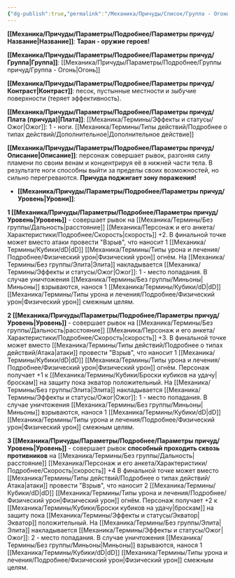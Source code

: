 ```yaml
---
{"dg-publish":true,"permalink":"/Механика/Причуды/Список/Группа - Огонь/Таран - оружие героев!/","noteIcon":"","created":"2025-09-07T13:19:20.875+03:00","updated":"2025-09-05T14:04:01.385+03:00"}
---
```




**[[Механика/Причуды/Параметры/Подробнее/Параметры причуд/Название\|Название]]**: **Таран - оружие героев!**

**[[Механика/Причуды/Параметры/Подробнее/Параметры причуд/Группа\|Группа]]**: [[Механика/Причуды/Параметры/Подробнее/Группы причуд/Группа - Огонь\|Огонь]] 

**[[Механика/Причуды/Параметры/Подробнее/Параметры причуд/Контраст\|Контраст]]**: песок, пустынные местности и зыбучие поверхности (теряет эффективность).

**[[Механика/Причуды/Параметры/Подробнее/Параметры причуд/Плата (причуда)\|Плата]]**: [[Механика/Термины/Эффекты и статусы/Ожог\|Ожог]]: 1 - ноги. [[Механика/Термины/Типы действий/Подробнее о типах действий/Дополнительное\|Дополнительное действие]] 

**[[Механика/Причуды/Параметры/Подробнее/Параметры причуд/Описание\|Описание]]**: персонаж совершает рывок, разгоняя силу пламени по своим венам и концентрируя её в нижней части тела. В результате ноги способны выйти за пределы своих возможностей, но сильно перегреваются. **Причуда поджигает зону поражения!**


- **[[Механика/Причуды/Параметры/Подробнее/Параметры причуд/Уровень\|Уровни]]**:

**1 [[Механика/Причуды/Параметры/Подробнее/Параметры причуд/Уровень\|Уровень]]** - совершает рывок на [[Механика/Термины/Без группы/Дальность\|расстояние]] [[Механика/Персонаж и его анкета/Характеристики/Подробнее/Скорость\|скорость]] +2. В финальной точке может вместо атаки провести "Взрыв", что наносит 1 [[Механика/Термины/Кубики/dD\|dD]] [[Механика/Термины/Типы урона и лечения/Подробнее/Физический урон\|Физический урон]] огнём. 
На [[Механика/Термины/Без группы/Элита\|Элита]] накладывается [[Механика/Термины/Эффекты и статусы/Ожог\|Ожог]]: 1 - место попадания. 
В случае уничтожения [[Механика/Термины/Без группы/Миньоны\|Миньоны]] взрываются, нанося 1 [[Механика/Термины/Кубики/dD\|dD]] [[Механика/Термины/Типы урона и лечения/Подробнее/Физический урон\|Физический урон]] смежным целям. 

**2 [[Механика/Причуды/Параметры/Подробнее/Параметры причуд/Уровень\|Уровень]]** - совершает рывок на [[Механика/Термины/Без группы/Дальность\|расстояние]] [[Механика/Персонаж и его анкета/Характеристики/Подробнее/Скорость\|скорость]] +3. В финальной точке может вместо [[Механика/Термины/Типы действий/Подробнее о типах действий/Атака\|атаки]] провести "Взрыв", что наносит 1 [[Механика/Термины/Кубики/dD\|dD]] [[Механика/Термины/Типы урона и лечения/Подробнее/Физический урон\|Физический урон]] огнём. Персонаж получает +1 к [[Механика/Термины/Кубики/Броски кубиков на удачу\|броскам]] на защиту пока экватор положительный. 
На [[Механика/Термины/Без группы/Элита\|Элита]] накладывается [[Механика/Термины/Эффекты и статусы/Ожог\|Ожог]]: 1 - место попадания. 
В случае уничтожения [[Механика/Термины/Без группы/Миньоны\|Миньоны]] взрываются, нанося 1 [[Механика/Термины/Кубики/dD\|dD]] [[Механика/Термины/Типы урона и лечения/Подробнее/Физический урон\|Физический урон]] смежным целям. 

**3 [[Механика/Причуды/Параметры/Подробнее/Параметры причуд/Уровень\|Уровень]]** - совершает рывок **способный проходить сквозь противников** на [[Механика/Термины/Без группы/Дальность\|расстояние]] [[Механика/Персонаж и его анкета/Характеристики/Подробнее/Скорость\|скорость]] +4 В финальной точке может вместо [[Механика/Термины/Типы действий/Подробнее о типах действий/Атака\|атаки]] провести "Взрыв", что наносит 2 [[Механика/Термины/Кубики/dD\|dD]] [[Механика/Термины/Типы урона и лечения/Подробнее/Физический урон\|Физический урон]] огнём. Персонаж получает +2 к [[Механика/Термины/Кубики/Броски кубиков на удачу\|броскам]] на защиту пока [[Механика/Термины/Эффекты и статусы/Экватор\|Экватор]] положительный. 
На [[Механика/Термины/Без группы/Элита\|Элита]] накладывается [[Механика/Термины/Эффекты и статусы/Ожог\|Ожог]]: 2 - место попадания. 
В случае уничтожения [[Механика/Термины/Без группы/Миньоны\|Миньоны]] взрываются, нанося 1 [[Механика/Термины/Кубики/dD\|dD]] [[Механика/Термины/Типы урона и лечения/Подробнее/Физический урон\|Физический урон]] смежным целям. 